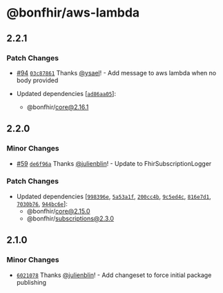 # @bonfhir/aws-lambda

## 2.2.1

### Patch Changes

- [#94](https://github.com/bonfhir/bonfhir/pull/94) [`03c87861`](https://github.com/bonfhir/bonfhir/commit/03c87861fa35970d567a8724b438675abd0f6248) Thanks [@ysael](https://github.com/ysael)! - Add message to aws lambda when no body provided

- Updated dependencies [[`ad86aa05`](https://github.com/bonfhir/bonfhir/commit/ad86aa058bd100ac1f95b25c09ad18fa7cbafa85)]:
  - @bonfhir/core@2.16.1

## 2.2.0

### Minor Changes

- [#59](https://github.com/bonfhir/bonfhir/pull/59) [`de6f96a`](https://github.com/bonfhir/bonfhir/commit/de6f96af0127c7d1adbca2f85fad3973a75d41ce) Thanks [@julienblin](https://github.com/julienblin)! - Update to FhirSubscriptionLogger

### Patch Changes

- Updated dependencies [[`998396e`](https://github.com/bonfhir/bonfhir/commit/998396ec35090a2462dbfbaaa41f0a9a5babaa90), [`5a53a1f`](https://github.com/bonfhir/bonfhir/commit/5a53a1fcbf1f4b18c3250768292a0b56e46e27e0), [`200cc4b`](https://github.com/bonfhir/bonfhir/commit/200cc4bc3bf38d85ed24476c2751f12f176d329e), [`9c5ed4c`](https://github.com/bonfhir/bonfhir/commit/9c5ed4cd2700bd18559baca265ebfb32e0ffe828), [`816e7d1`](https://github.com/bonfhir/bonfhir/commit/816e7d1d41db4de095f1df26af3a96f472e290c9), [`7030b76`](https://github.com/bonfhir/bonfhir/commit/7030b7631f30c65e17ff83a074fce7d211c85cb6), [`944bc6e`](https://github.com/bonfhir/bonfhir/commit/944bc6ea9a5e717359973ac2379e17b180bed8b8)]:
  - @bonfhir/core@2.15.0
  - @bonfhir/subscriptions@2.3.0

## 2.1.0

### Minor Changes

- [`6021078`](https://github.com/bonfhir/bonfhir/commit/6021078346b2c371586591dcb0e9317f062e53d0) Thanks [@julienblin](https://github.com/julienblin)! - Add changeset to force initial package publishing
